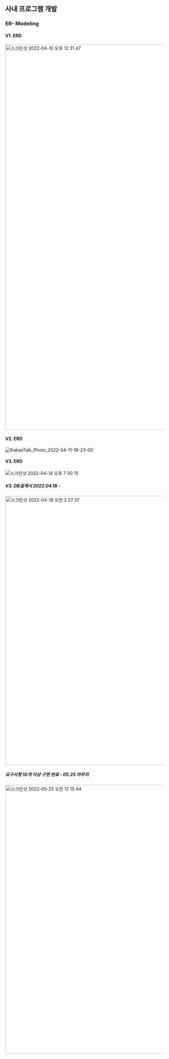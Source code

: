 ## 사내 프로그램 개발 
### ER- Modeling 

#### V1. ERD 
<img width="1228" alt="스크린샷 2022-04-10 오후 12 31 47" src="https://user-images.githubusercontent.com/66197538/162600329-d7a0ee8a-112d-4397-80aa-98f7bf76e1a1.png">

#### V2. ERD 
![KakaoTalk_Photo_2022-04-11-18-23-00](https://user-images.githubusercontent.com/66197538/162885462-a5562e44-cc16-4653-a4b0-6983c0b1fce8.jpeg)

#### V3. ERD 
![스크린샷 2022-04-14 오후 7 00 15](https://user-images.githubusercontent.com/66197538/163362436-5052ce79-5653-4d7f-a248-fa1882563687.png)


##### V3. DB설계서 2022.04.18 -

<img width="857" alt="스크린샷 2022-04-18 오전 2 27 37" src="https://user-images.githubusercontent.com/66197538/163750576-9e2ca1ff-78f0-43a2-ad82-2cda4c6996eb.png">

##### 요구사항 10개 이상 구현 완료 - 05.25 마무리 
<img width="856" alt="스크린샷 2022-05-25 오전 12 15 44" src="https://user-images.githubusercontent.com/66197538/170071326-44a3538e-7a0b-4954-b9a9-6b0e7281506a.png">
